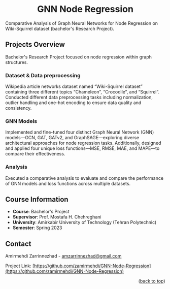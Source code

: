 <!-- PROJECT INFO -->
<br/>
<div align="center">
  <h1 align="center">GNN Node Regression</h3>
  
  <p align="left">
Comparative Analysis of Graph Neural Networks for Node Regression on Wiki-Squirrel dataset (bachelor's Research Project).
    <br/>
  </p>
  
</div>


<!-- TABLE OF CONTENTS -->
<!--
<details>
  <summary>Table of Contents</summary>
  <ol>
    <li>
      <a href="#projects-overview">Projects Overview</a>
      <ul>
        <li><a href="#-1-basic-biology-theoretical-">1. Basic Biology</a></li>
        <li><a href="#-2-pairwise-sequence-alignment-programmingtheoretical-">2. Pairwise Sequence Alignment</a></li>
        <li><a href="#-3-multiple-sequence-alignment---db-search-programmingtheoretical-">3. Multiple Sequence Alignment - DB Search</a></li>
        <li><a href="#-4-profile---hidden-markov-model-programmingtheoretical-">4. Profile - Hidden Markov Model </a></li>
        <li><a href="#-5-phylogenetic-trees-theoretical-">5. Phylogenetic Trees</a></li>
        <li><a href="-6-virus-classification-final-project-programming-">6. Virus Classification (Final Project)</a></li>
      </ul>
    </li>
    <li> <a href="#course-information">Course Information</a>
    <li> <a href="#contact">Contact</a>
    <!--
      <a href="#getting-started">Getting Started</a>
      <ul>
        <li><a href="#installation">Installation</a></li>
      </ul>
    </li>
    <li><a href="#usage">Usage</a></li>
<!--     <li><a href="#roadmap">Roadmap</a></li>
    <li><a href="#contributing">Contributing</a></li>
    <li><a href="#license">License</a></li>
    <li><a href="#contact">Contact</a></li>
<!--     <li><a href="#acknowledgments">Acknowledgments</a></li> -->
<!--  </ol>
</details>
-->



<!-- ABOUT THE PROJECT -->

## Projects Overview
Bachelor's Research Project focused on node regression within graph structures.

<h3> Dataset & Data preprocessing </h3>

Wikipedia article networks dataset named “Wiki-Squirrel dataset” containing three different topics “Chameleon”, “Crocodile”, and “Squirrel”. Conducted different data preprocessing tasks including normalization, outlier handling and one-hot encoding to ensure data quality and consistency.

<h3> GNN Models </h3>

Implemented and fine-tuned four distinct Graph Neural Network (GNN) models—GCN, GAT, GATv2, and GraphSAGE—exploring diverse architectural approaches for node regression tasks. Additionally, designed and applied four unique loss functions—MSE, RMSE, MAE, and MAPE—to compare their effectiveness.


<h3> Analysis </h3>

Executed a comparative analysis to evaluate and compare the performance of GNN models and loss functions across multiple datasets.


## Course Information
- **Course**: Bachelor's Project
- **Supervisor**: Prof. Mostafa H. Chehreghani 
- **University**: Amirkabir University of Technology (Tehran Polytechnic)
- **Semester**: Spring 2023




<!-- CONTACT -->

## Contact

Amirmehdi Zarrinnezhad - amzarrinnezhad@gmail.com

Project Link: [https://github.com/zamirmehdi/GNN-Node-Regression](https://github.com/zamirmehdi/GNN-Node-Regression)
<p align="right">(<a href="#top">back to top</a>)</p>
